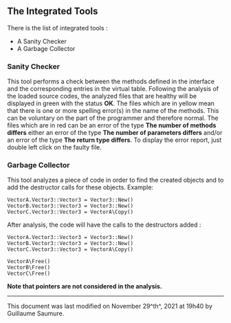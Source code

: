 ## The Integrated Tools ##

There is the list of integrated tools :

- A Sanity Checker
- A Garbage Collector

### Sanity Checker ###

This tool performs a check between the methods defined in the interface and the corresponding entries in the virtual table. Following the analysis of the loaded source codes, the analyzed files that are healthy will be displayed in green with the status **OK**. The files which are in yellow mean that there is one or more spelling error(s) in the name of the methods. This can be voluntary on the part of the programmer and therefore normal. The files which are in red can be an error of the type **The number of methods differs** either an error of the type **The number of parameters differs** and/or an error of the type **The return type differs**. To display the error report, just double left click on the faulty file. 

### Garbage Collector ###

This tool analyzes a piece of code in order to find the created objects and to add the destructor calls for these objects. Example: 

```
VectorA.Vector3::Vector3 = Vector3::New()
VectorB.Vector3::Vector3 = Vector3::New()
VectorC.Vector3::Vector3 = VectorA\Copy()
```

After analysis, the code will have the calls to the destructors added :

```
VectorA.Vector3::Vector3 = Vector3::New()
VectorB.Vector3::Vector3 = Vector3::New()
VectorC.Vector3::Vector3 = VectorA\Copy()

VectorA\Free()
VectorB\Free()
VectorC\Free()
```

**Note that pointers are not considered in the analysis.**

---

This document was last modified on November 29^th^, 2021 at 19h40 by Guillaume Saumure. 

